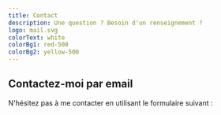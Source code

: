 ```yaml
---
title: Contact
description: Une question ? Besoin d'un renseignement ?
logo: mail.svg
colorText: white
colorBg1: red-500
colorBg2: yellow-500
---
```


## Contactez-moi par email
N'hésitez pas à me contacter en utilisant le formulaire suivant :

<contact-form></contact-form>
